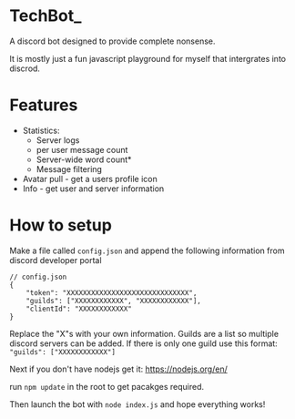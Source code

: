 # TechBot_
A discord bot designed to provide complete nonsense. 

It is mostly just a fun javascript playground for myself that intergrates into discrod.

# Features
   * Statistics:
      - Server logs
      - per user message count
      - Server-wide word count*
      - Message filtering
   * Avatar pull - get a users profile icon
   * Info - get user and server information

# How to setup
   Make a file called ```config.json``` and append the following information from discord developer portal
   ```
   // config.json
   {
       "token": "XXXXXXXXXXXXXXXXXXXXXXXXXXXXXX",
       "guilds": ["XXXXXXXXXXXX", "XXXXXXXXXXXX"],
       "clientId": "XXXXXXXXXXXX"
   }
   ```
   Replace the "X"s with your own information. Guilds are a list so multiple discord servers can be added. 
   If there is only one guild use this format: ```"guilds": ["XXXXXXXXXXXX"]```
      
   Next if you don't have nodejs get it: https://nodejs.org/en/
   
   run ```npm update``` in the root to get pacakges required.
   
   Then launch the bot with ```node index.js``` and hope everything works!
   
